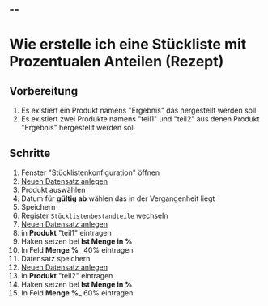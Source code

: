 --
--
# Wie erstelle ich eine Stückliste mit Prozentualen Anteilen (Rezept)
## Vorbereitung
1. Es existiert ein Produkt namens "Ergebnis" das hergestellt werden soll
1. Es existiert zwei Produkte namens "teil1" und "teil2" aus denen Produkt "Ergebnis"  hergestellt werden soll


## Schritte
1. Fenster "Stücklistenkonfiguration" öffnen
1. [Neuen Datensatz anlegen](https://gist.github.com/metasnw/b1a471dfe61757d30748e72d2fbf8e20)
1. Produkt auswählen
1. Datum für __gültig ab__ wählen das in der Vergangenheit liegt
1. Speichern
1. Register `Stücklistenbestandteile` wechseln
1. [Neuen Datensatz anlegen](https://gist.github.com/metasnw/b1a471dfe61757d30748e72d2fbf8e20)
1. in __Produkt__ "teil1" eintragen
1. Haken setzen bei __Ist Menge in %__
1. In Feld __Menge %___ 40% eintragen
1. Datensatz speichern
1. [Neuen Datensatz anlegen](https://gist.github.com/metasnw/b1a471dfe61757d30748e72d2fbf8e20)
1. in __Produkt__ "teil2" eintragen
1. Haken setzen bei __Ist Menge in %__
1. In Feld __Menge %___ 60% eintragen
